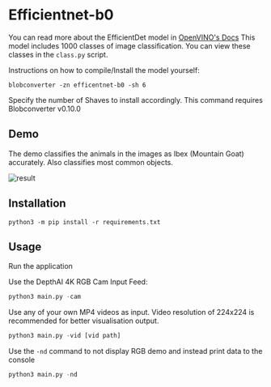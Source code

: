 # Efficientnet-b0

You can read more about the EfficientDet model in [OpenVINO's Docs](https://github.com/openvinotoolkit/open_model_zoo/blob/master/models/public/efficientnet-b0/efficientnet-b0.md)
This model includes 1000 classes of image classification. You can view these classes in the `class.py` script.

Instructions on how to compile/Install the model yourself:
```shell
blobconverter -zn efficentnet-b0 -sh 6
```
Specify the number of Shaves to install accordingly. This command requires Blobconverter v0.10.0


## Demo

The demo classifies the animals in the images as Ibex (Mountain Goat) accurately. Also classifies most common objects.

![result](https://user-images.githubusercontent.com/67831664/119170640-2b9a1d80-ba81-11eb-8a3f-a3837af38a73.jpg)

## Installation

```
python3 -m pip install -r requirements.txt
```


## Usage

Run the application

Use the DepthAI 4K RGB Cam Input Feed:
```python
python3 main.py -cam
```

Use any of your own MP4 videos as input. Video resolution of 224x224 is recommended for better visualisation output.
```python
python3 main.py -vid [vid path]
```

Use the `-nd` command to not display RGB demo and instead print data to the console
```python
python3 main.py -nd
```
